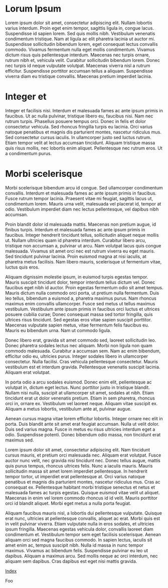 # Lorum Ipsum

Lorem ipsum dolor sit amet, consectetur adipiscing elit. Nullam lobortis varius interdum. Proin eget enim tempor, sagittis ligula in, congue lacus. Suspendisse id sapien lorem. Sed quis mollis nibh. Vestibulum venenatis condimentum tristique. Nam at ligula ac elit pharetra lacinia ut auctor mi. Suspendisse sollicitudin bibendum lorem, eget consequat lectus convallis commodo. Vivamus fermentum nulla eget mollis condimentum. Vivamus dictum risus quis pellentesque interdum. Maecenas nec turpis ornare, rutrum nibh et, vehicula velit. Curabitur sollicitudin bibendum lorem. Donec nec turpis id neque vulputate volutpat. Maecenas viverra nisl a rutrum efficitur. Suspendisse porttitor accumsan tellus a aliquam. Suspendisse viverra diam eu tristique convallis. Maecenas pretium imperdiet lacinia.

# Integer et

Integer et facilisis nisi. Interdum et malesuada fames ac ante ipsum primis in faucibus. Ut ac nulla pulvinar, tristique libero eu, faucibus nisi. Nam nec rutrum turpis. Phasellus posuere tempus orci. Donec in felis et dolor consectetur vehicula. Sed rhoncus fringilla turpis eu lacinia. Orci varius natoque penatibus et magnis dis parturient montes, nascetur ridiculus mus. Sed consectetur cursus iaculis. In ullamcorper justo sed luctus rutrum. Etiam tempor velit at lectus accumsan tincidunt. Aliquam tristique massa quis risus mollis, nec lobortis enim aliquet. Pellentesque nec rutrum eros. Ut a condimentum purus.

# Morbi scelerisque

Morbi scelerisque bibendum arcu id congue. Sed ullamcorper condimentum convallis. Interdum et malesuada fames ac ante ipsum primis in faucibus. Fusce rutrum tempor lacinia. Praesent vitae mi feugiat, sagittis lacus ut, condimentum lorem. Mauris urna velit, malesuada vel placerat id, tempor at odio. Vestibulum imperdiet diam nec lectus pellentesque, vel dapibus nibh accumsan.

Proin blandit dolor id malesuada mattis. Maecenas non pretium augue, id finibus turpis. Interdum et malesuada fames ac ante ipsum primis in faucibus. Integer hendrerit tincidunt tellus, sollicitudin aliquet neque mollis ut. Nullam ultricies quam id pharetra interdum. Curabitur libero arcu, tristique non accumsan a, pulvinar ut arcu. Nam volutpat lacus quis congue malesuada. Vivamus sit amet orci nec est rutrum viverra eu eget mauris. Sed tincidunt pulvinar lacinia. Proin euismod magna at nisi iaculis, at pharetra metus facilisis. Nam libero mauris, scelerisque ut fermentum vitae, luctus quis eros.

Aliquam dignissim molestie ipsum, in euismod turpis egestas tempor. Mauris suscipit tincidunt dolor, tempor interdum tellus dictum vel. Donec faucibus eget nibh id auctor. Proin egestas fermentum odio sit amet tempus. Mauris dictum nulla commodo orci porta, ut pretium nulla fermentum. Duis leo tellus, bibendum a euismod a, pharetra maximus purus. Nam rhoncus maximus enim convallis ullamcorper. Fusce sed metus ut tellus maximus vestibulum. Vestibulum ante ipsum primis in faucibus orci luctus et ultrices posuere cubilia curae; Donec consequat massa sed tortor fringilla, quis ultrices risus tincidunt. Sed egestas eros vitae sapien suscipit porttitor. Maecenas vulputate sapien metus, vitae fermentum felis faucibus eu. Mauris eu bibendum urna. Nam ut commodo ligula.

Donec libero erat, gravida sit amet commodo sed, laoreet sollicitudin leo. Donec pharetra sodales lectus nec aliquam. Morbi non ligula non quam commodo malesuada. Curabitur a accumsan sem. Nam ac enim bibendum, efficitur odio eu, ultricies purus. Integer sodales libero in ullamcorper consectetur. Nulla facilisi. Cras vehicula pellentesque consectetur. Mauris vestibulum est et interdum gravida. Pellentesque venenatis suscipit lacinia. Aliquam erat volutpat.

In porta odio a arcu sodales euismod. Donec enim elit, pellentesque ac volutpat in, dictum eget lectus. Nunc porttitor justo in tristique blandit. Nullam nisi nulla, suscipit at ullamcorper sit amet, sodales at nibh. Etiam tincidunt erat ut dolor venenatis pretium. Etiam in sem pharetra, rhoncus orci in, ornare ex. Vestibulum vel laoreet neque. Aliquam vitae suscipit ex. Aliquam a metus lobortis, vestibulum ante at, pulvinar augue.

Aenean cursus magna vitae lorem efficitur lobortis. Integer ornare nec elit in porta. Duis blandit ante sit amet erat feugiat accumsan. Nulla ut velit dolor. Duis sed varius magna. Fusce in metus eu risus ultricies interdum eget a odio. Suspendisse potenti. Donec bibendum odio massa, non tincidunt erat maximus sed.

Lorem ipsum dolor sit amet, consectetur adipiscing elit. Nam tincidunt cursus mauris, et pretium orci malesuada nec. Aliquam erat volutpat. Fusce auctor nunc velit, nec gravida nisi tincidunt nec. Donec tellus augue, mattis quis purus tempus, rhoncus ultrices felis. Nunc a iaculis mauris. Mauris sollicitudin massa sit amet lorem imperdiet pellentesque. In hendrerit tempor tortor, ut imperdiet erat pellentesque at. Orci varius natoque penatibus et magnis dis parturient montes, nascetur ridiculus mus. Cras ac consequat ex. Pellentesque habitant morbi tristique senectus et netus et malesuada fames ac turpis egestas. Quisque euismod vitae velit ut aliquet. Maecenas in enim vel lorem commodo rhoncus id id velit. Mauris porttitor orci id blandit aliquet. Morbi eget metus a nulla porta feugiat.

Aliquam faucibus mauris nisl, a lobortis dui pellentesque vulputate. Quisque erat nunc, ultricies at pellentesque convallis, aliquet ac erat. Morbi quis est in velit pulvinar viverra. Etiam vulputate nulla in eros sodales, et ultricies ipsum fringilla. Maecenas egestas vehicula dolor, convallis laoreet diam condimentum et. Vestibulum tempor sem eget facilisis scelerisque. Aenean aliquam orci sed magna faucibus commodo. In sapien lectus, iaculis sit amet enim ac, tempus suscipit nibh. Nulla id massa in nunc tempor maximus. Vivamus ac bibendum felis. Suspendisse pulvinar eu leo ut dapibus. Aliquam a maximus arcu. Sed mollis neque ac orci interdum, nec aliquam sem dapibus. Cras dapibus est eget nisi mattis gravida.

[Index](/index.h65)

Foo